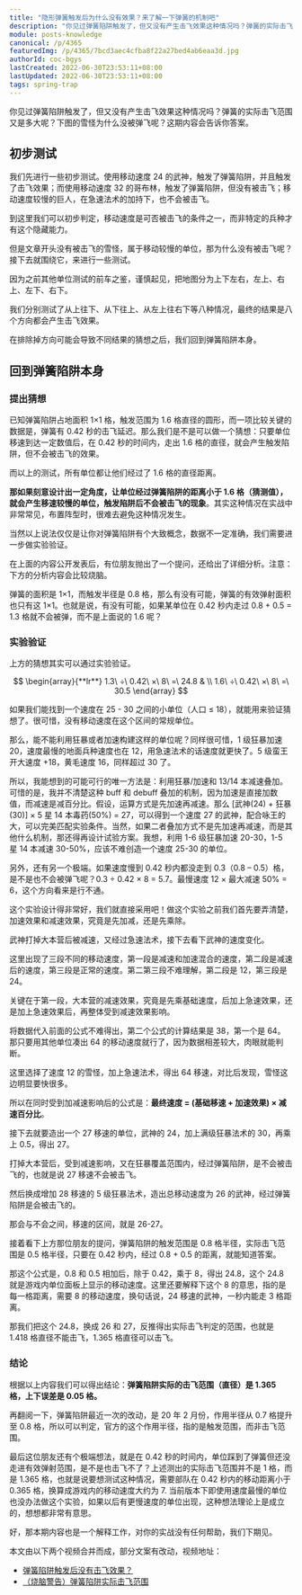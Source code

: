 ```yaml
---
title: "隐形弹簧触发后为什么没有效果？来了解一下弹簧的机制吧"
description: "你见过弹簧陷阱触发了，但又没有产生击飞效果这种情况吗？弹簧的实际击飞范围又是多大呢？下图的雪怪为什么没被弹飞呢？这期内容会告诉你答案。我们先进行一些初步测试。使用移动速度 24 的武神，触发了弹簧陷阱，并且触发了击飞效果……"
module: posts-knowledge
canonical: /p/4365
featuredImg: /p/4365/7bcd3aec4cfba8f22a27bed4ab6eaa3d.jpg
authorId: coc-bgys
lastCreated: 2022-06-30T23:53:11+08:00
lastUpdated: 2022-06-30T23:53:11+08:00
tags: spring-trap
---
```


你见过弹簧陷阱触发了，但又没有产生击飞效果这种情况吗？弹簧的实际击飞范围又是多大呢？下图的雪怪为什么没被弹飞呢？这期内容会告诉你答案。

<Pic src="/p/4365/7bcd3aec4cfba8f22a27bed4ab6eaa3d.jpg" width="1059" height="762" alt="雪怪触发了弹簧陷阱但没被弹飞" maxWidth="400px" :lazyLoading="false" />

## 初步测试

我们先进行一些初步测试。使用移动速度 24 的武神，触发了弹簧陷阱，并且触发了击飞效果；而使用移动速度 32 的哥布林，触发了弹簧陷阱，但没有被击飞；移动速度较慢的巨人，在急速法术的加持下，也不会被击飞。

<Pic src="/p/4365/45cdec234b6a4257d300cb7ccad5eb0a.jpg" width="842" height="227" alt="使用哥布林、武神和急速法术加持下的巨人触发弹簧测试" :lazyLoading="false" />

到这里我们可以初步判定，移动速度是可否被击飞的条件之一，而非特定的兵种才有这个隐藏能力。

但是文章开头没有被击飞的雪怪，属于移动较慢的单位，那为什么没有被击飞呢？接下去就围绕它，来进行一些测试。

因为之前其他单位测试的前车之鉴，谨慎起见，把地图分为上下左右，左上、右上、左下、右下。

<Pic src="/p/4365/4f4eed0af5db512c4bd3c315746fc87d.jpg" width="1516" height="857" alt="地图的八个区域" maxWidth="500px" />

我们分别测试了从上往下、从下往上、从左上往右下等八种情况，最终的结果是八个方向都会产生击飞效果。

<Pic src="/p/4365/ee675908d0fd5b34fa6564f3c29230e2.jpg" width="1073" height="729" alt="以左上角的弹簧为例，雪怪被弹飞" maxWidth="500px" />

在排除掉方向可能会导致不同结果的猜想之后，我们回到弹簧陷阱本身。

## 回到弹簧陷阱本身

### 提出猜想

已知弹簧陷阱占地面积 1×1 格，触发范围为 1.6 格直径的圆形，而一项比较关键的数据是，弹簧有 0.42 秒的击飞延迟。那么我们是不是可以做一个猜想：只要单位移速到达一定数值后，在 0.42 秒的时间内，走出 1.6 格的直径，就会产生触发陷阱，但不会被击飞的效果。

<Pic src="/p/4365/b4c8bdc387bbab628a085181819295e1.jpg" width="1186" height="574" alt="占地面积 1×1，触发范围：1.6 直径，击飞延迟：0.42 秒" maxWidth="500px" />
<Pic src="/p/4365/1dc41fd8a6f4d405dba18a1db21cd360.jpg" width="1296" height="590" alt="1.6 格直径范围大小图示" maxWidth="500px" />

而以上的测试，所有单位都让他们经过了 1.6 格的直径距离。

**那如果刻意设计出一定角度，让单位经过弹簧陷阱的距离小于 1.6 格（猜测值），就会产生移速较慢的单位，触发陷阱后不会被击飞的现象**。其实这种情况在实战中非常常见，布置阵型时，很难去避免这种情况发生。

<Pic src="/p/4365/6d167516c2ea823ee958a26c50b25ded.jpg" width="1162" height="725" alt="刻意设计之后，雪怪这种移动较慢的兵种也没有被击飞" maxWidth="500px" />

当然以上说法仅仅是让你对弹簧陷阱有个大致概念，数据不一定准确，我们需要进一步做实验验证。

在上面的内容公开发表后，有位朋友抛出了一个提问，还给出了详细分析。注意：下方的分析内容会比较烧脑。

弹簧的面积是 1×1，而触发半径是 0.8 格，那么有没有可能，弹簧的有效弹射面积也只有这 1×1。也就是说，有没有可能，如果某单位在 0.42 秒内走过 0.8 + 0.5 = 1.3 格就不会被弹，而不是上面说的 1.6 呢？

<Pic src="/p/4365/a680b5642841ff6621cf5c819357356c.jpg" width="1313" height="892" alt="弹簧占地面积 1×1，这也是有效弹射面积。蓝色区域（半径 0.8 格）能触发弹簧，但不能弹走部队。A 点：部队触发弹簧，D 点：走出有效弹射面积。只要部队在 0.42 秒内从 A 点走到 D 点即可存活。" maxWidth="500px" />

### 实验验证

上方的猜想其实可以通过实验验证。

$$
\begin{array}{**lr**}  
    1.3\ ÷\ 0.42\ ×\ 8\ =\ 24.8 & \\
    1.6\ ÷\ 0.42\ ×\ 8\ =\ 30.5
\end{array}
$$

如果我们能找到一个速度在 25 - 30 之间的小单位（人口 ≤ 18），就能用来验证猜想了。很可惜，没有移动速度在这个区间的常规单位。

那么，能不能利用狂暴或者加速构建这样的单位呢？同样很可惜，1 级狂暴加速 20，速度最慢的地面兵种速度也在 12，用急速法术的话速度就更快了。5 级蛮王开大速度 +18，黄毛速度 16，同样超过 30 了。

所以，我能想到的可能可行的唯一方法是：利用狂暴/加速和 13/14 本减速叠加。可惜的是，我并不清楚这种 buff 和 debuff 叠加的机制，因为加速是直接加数值，而减速是减百分比。假设，运算方式是先加速再减速。那么 [武神(24) + 狂暴(30)] × 5 星 14 本毒药(50%) = 27，可以得到一个速度 27 的武神，配合咏王的大，可以完美匹配实验条件。当然，如果二者叠加方式不是先加速再减速，而是其他什么机制，那还得再设计试验方案。我想，利用 1-6 级狂暴加速 20-30，1-5 星 14 本减速 30-50%，应该不难创造一个速度 25-30 的单位。

另外，还有另一个极端。如果速度慢到 0.42 秒内都没走到 0.3（0.8 – 0.5）格，是不是也不会被弹飞呢？0.3 ÷ 0.42 × 8 = 5.7。最慢速度 12 × 最大减速 50% = 6，这个方向看来是行不通。

这个实验设计得非常好，我们就直接采用吧！做这个实验之前我们首先要弄清楚，加速效果和减速效果，究竟是先加减，还是先乘除。

<Pic src="/p/4365/0038b6cd0bfbf924e394099d1d93cc2a.jpg" width="1393" height="419" alt="猜想一：先用基础速度乘以减速比例，再加上加速数值。猜想 2：用基础速度加上加速数值的结果整体乘以减速比例。" maxWidth="500px" />

武神打掉大本营后被减速，又经过急速法术，接下去看下武神的速度变化。

<Pic src="/p/4365/26c610038d2a4f41da96e7cd8ba2e80e.jpg" width="1071" height="708" alt="武神即将走入急速法术范围（图示）" maxWidth="500px" />

这里出现了三段不同的移动速度，第一段是减速和加速混合的速度，第二段是减速后的速度，第三段是正常的速度。第二第三段不难理解，第二段是 12，第三段是 24。

关键在于第一段，大本营的减速效果，究竟是先乘基础速度，后加上急速效果，还是加上急速效果后，再整体受到减速效果影响。

将数据代入前面的公式不难得出，第二个公式的计算结果是 38，第一个是 64。那只要用其他单位凑出 64 的移动速度就行了，因为数据相差较大，肉眼就能判断。

<Pic src="/p/4365/84308a096c9127591ddbe8197e5a7daf.jpg" width="1276" height="606" alt="第一段：24 × 0.5 + 52 = 64，(24 + 52) × 0.5 = 38. 第二段：24 × 0.5 = 12. 第三段：24." maxWidth="500px" />

这里选择了速度 12 的雪怪，加上急速法术，得出 64 移速，对比后发现，雪怪这边明显要快很多。

<Pic src="/p/4365/0721f0f471fc868bdf3665aa618bcb5b.jpg" width="1147" height="753" alt="雪怪和武神在急速法术加成下的移动速度对比" maxWidth="500px" />

所以在同时受到加减速影响后的公式是：**最终速度 = (基础移速 + 加速效果) × 减速百分比**。

接下去就要造出一个 27 移速的单位，武神的 24，加上满级狂暴法术的 30，再乘上 0.5，得出 27。

打掉大本营后，受到减速影响，又在狂暴覆盖范围内，经过弹簧陷阱，是不会被击飞的，也就是说 27 移速不会被击飞。

<Pic src="/p/4365/678887683415f5a796cd41dc49d92788.jpg" width="1371" height="782" alt="满级狂暴效果" caption="这里的满级狂暴指 6 级" maxWidth="500px" />

然后换成增加 28 移速的 5 级狂暴法术，造出总移动速度为 26 的武神，经过弹簧陷阱是会被击飞的。

<Pic src="/p/4365/5901f90bb4aefbc73085dc08a1147504.jpg" width="1308" height="783" alt="5 级狂暴效果" maxWidth="500px" />

那会与不会之间，移速的区间，就是 26-27。

接着看下上方那位朋友的提问，弹簧陷阱的触发范围是 0.8 格半径，实际击飞范围是 0.5 格半径，只要在 0.42 秒内，经过 0.8 + 0.5 的距离，就能知道答案。

那这个公式是，0.8 和 0.5 相加后，除于 0.42，乘于 8，得出 24.8，这个 24.8 就是游戏内单位面板上显示的移动速度。这里还要解释下这个 8 的意思，指的是每一格距离，需要 8 的移动速度，换句话说，24 移速的武神，一秒内能走 3 格距离。

那我们把这个 24.8，换成 26 和 27，反推得出实际击飞判定的范围，也就是 1.418 格直径不能击飞，1.365 格直径可以击飞。

### 结论

根据以上内容我们可以得出结论：**弹簧陷阱实际的击飞范围（直径）是 1.365 格，上下误差是 0.05 格。**

再翻阅一下，弹簧陷阱最近一次的改动，是 20 年 2 月份，作用半径从 0.7 格提升至 0.8 格，所以可以判定，官方的这个作用半径，指的是触发范围，而非击飞范围。

最后这位朋友还有个极端想法，就是在 0.42 秒的时间内，单位踩到了弹簧但还没走进有效弹射范围，是不是也击飞不了？上述测出的实际击飞范围并不是 1 格，而是 1.365 格，也就是说要想测试这种情况，需要部队在 0.42 秒内的移动距离小于 0.365 格，换算成游戏内的移动速度大约为 7. 当前版本下即使用速度最慢的单位也没办法做这个实验，如果以后有更慢速度的单位出现，这种想法理论上是成立的，想想都非常有意思。

好，那本期内容也是一个解释工作，对你的实战没有任何帮助，我们下期见。

<PostCopyright>

本文由以下两个视频合并而成，部分文案有改动，视频地址：

- [弹簧陷阱触发后没有击飞效果？](https://www.bilibili.com/video/BV1SU4y197PP/)
- [（烧脑警告）弹簧陷阱实际击飞范围](https://www.bilibili.com/video/BV12U4y1R7v3)

</PostCopyright>